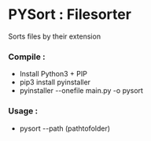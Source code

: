 # PYSort : Filesorter
Sorts files by their extension

### Compile :
- Install Python3 + PIP
- pip3 install pyinstaller
- pyinstaller --onefile main.py -o pysort

### Usage :
- pysort --path (pathtofolder)
